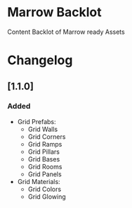 # Marrow Backlot
Content Backlot of Marrow ready Assets

# Changelog

## [1.1.0]

### Added

- Grid Prefabs:
	- Grid Walls
	- Grid Corners
	- Grid Ramps
	- Grid Pillars
	- Grid Bases
	- Grid Rooms 
	- Grid Panels
- Grid Materials:
	- Grid Colors
	- Grid Glowing
